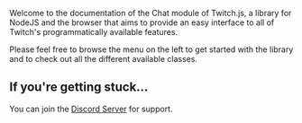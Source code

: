 Welcome to the documentation of the Chat module of Twitch.js, a library for NodeJS and the browser that aims to provide an easy interface
to all of Twitch's programmatically available features.

Please feel free to browse the menu on the left to get started with the library and to check out all the different available classes.

## If you're getting stuck...

You can join the [Discord Server](https://discord.gg/b9ZqMfz) for support.
